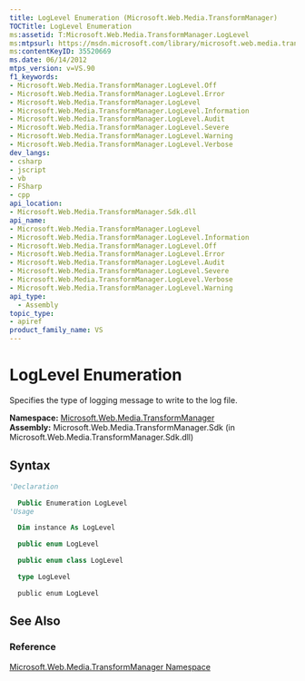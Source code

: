 ```yaml
---
title: LogLevel Enumeration (Microsoft.Web.Media.TransformManager)
TOCTitle: LogLevel Enumeration
ms:assetid: T:Microsoft.Web.Media.TransformManager.LogLevel
ms:mtpsurl: https://msdn.microsoft.com/library/microsoft.web.media.transformmanager.loglevel(v=VS.90)
ms:contentKeyID: 35520669
ms.date: 06/14/2012
mtps_version: v=VS.90
f1_keywords:
- Microsoft.Web.Media.TransformManager.LogLevel.Off
- Microsoft.Web.Media.TransformManager.LogLevel.Error
- Microsoft.Web.Media.TransformManager.LogLevel
- Microsoft.Web.Media.TransformManager.LogLevel.Information
- Microsoft.Web.Media.TransformManager.LogLevel.Audit
- Microsoft.Web.Media.TransformManager.LogLevel.Severe
- Microsoft.Web.Media.TransformManager.LogLevel.Warning
- Microsoft.Web.Media.TransformManager.LogLevel.Verbose
dev_langs:
- csharp
- jscript
- vb
- FSharp
- cpp
api_location:
- Microsoft.Web.Media.TransformManager.Sdk.dll
api_name:
- Microsoft.Web.Media.TransformManager.LogLevel
- Microsoft.Web.Media.TransformManager.LogLevel.Information
- Microsoft.Web.Media.TransformManager.LogLevel.Off
- Microsoft.Web.Media.TransformManager.LogLevel.Error
- Microsoft.Web.Media.TransformManager.LogLevel.Audit
- Microsoft.Web.Media.TransformManager.LogLevel.Severe
- Microsoft.Web.Media.TransformManager.LogLevel.Verbose
- Microsoft.Web.Media.TransformManager.LogLevel.Warning
api_type:
  - Assembly
topic_type:
- apiref
product_family_name: VS
---
```


# LogLevel Enumeration

Specifies the type of logging message to write to the log file.

**Namespace:**  [Microsoft.Web.Media.TransformManager](microsoft-web-media-transformmanager-namespace.md)  
**Assembly:**  Microsoft.Web.Media.TransformManager.Sdk (in Microsoft.Web.Media.TransformManager.Sdk.dll)

## Syntax

```vb
'Declaration

  Public Enumeration LogLevel
'Usage

  Dim instance As LogLevel
```

```csharp
  public enum LogLevel
```

```cpp
  public enum class LogLevel
```

``` fsharp
  type LogLevel
```

```jscript
  public enum LogLevel
```

## See Also

### Reference

[Microsoft.Web.Media.TransformManager Namespace](microsoft-web-media-transformmanager-namespace.md)
